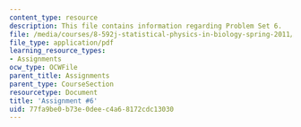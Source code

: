 ```yaml
---
content_type: resource
description: This file contains information regarding Problem Set 6.
file: /media/courses/8-592j-statistical-physics-in-biology-spring-2011/77fa9be0b73e0deec4a68172cdc13030_MIT8_592JS11_PS6.pdf
file_type: application/pdf
learning_resource_types:
- Assignments
ocw_type: OCWFile
parent_title: Assignments
parent_type: CourseSection
resourcetype: Document
title: 'Assignment #6'
uid: 77fa9be0-b73e-0dee-c4a6-8172cdc13030
---
```

